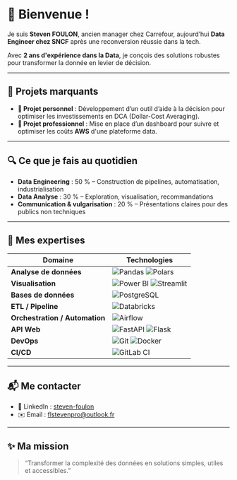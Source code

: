 # 👋 Bienvenue !

Je suis **Steven FOULON**, ancien manager chez Carrefour, aujourd’hui **Data Engineer chez SNCF** après une reconversion réussie dans la tech.

Avec **2 ans d'expérience dans la Data**, je conçois des solutions robustes pour transformer la donnée en levier de décision.

---

## 🚀 Projets marquants

* **🧠 Projet personnel** : Développement d’un outil d’aide à la décision pour optimiser les investissements en DCA (Dollar-Cost Averaging).
* **💼 Projet professionnel** : Mise en place d’un dashboard pour suivre et optimiser les coûts **AWS** d'une plateforme data.

---

## 🔍 Ce que je fais au quotidien

* **Data Engineering** : 50 % – Construction de pipelines, automatisation, industrialisation  
* **Data Analyse** : 30 % – Exploration, visualisation, recommandations  
* **Communication & vulgarisation** : 20 % – Présentations claires pour des publics non techniques  

---

## 🧰 Mes expertises

| Domaine                        | Technologies                                                                                                                                                                                                                   |
| ----------------------------- | ------------------------------------------------------------------------------------------------------------------------------------------------------------------------------------------------------------------------------ |
| **Analyse de données**         | ![Pandas](https://img.shields.io/badge/Pandas-150458.svg?style=for-the-badge&logo=pandas&logoColor=white) ![Polars](https://img.shields.io/badge/Polars-Dataframe_Engine-2C2C2C?style=for-the-badge)                      |
| **Visualisation**              | ![Power BI](https://img.shields.io/badge/Power%20BI-Business_Intelligence-F2C811?style=for-the-badge&logo=powerbi&logoColor=black) ![Streamlit](https://img.shields.io/badge/Streamlit-FF4B4B.svg?style=for-the-badge&logo=streamlit&logoColor=white) |
| **Bases de données**           | ![PostgreSQL](https://img.shields.io/badge/PostgreSQL-336791.svg?style=for-the-badge&logo=postgresql&logoColor=white)                                                                                                         |
| **ETL / Pipeline**             | ![Databricks](https://img.shields.io/badge/Databricks-EF3E42.svg?style=for-the-badge&logo=databricks&logoColor=white)                                                                                                         |
| **Orchestration / Automation** | ![Airflow](https://img.shields.io/badge/Airflow-Orchestration-6A0DAD?style=for-the-badge&logo=apache-airflow&logoColor=white)                                                                                               |
| **API Web**                    | ![FastAPI](https://img.shields.io/badge/FastAPI-05998B.svg?style=for-the-badge&logo=fastapi&logoColor=white) ![Flask](https://img.shields.io/badge/Flask_API-000000.svg?style=for-the-badge&logo=flask&logoColor=white)       |
| **DevOps**                     | ![Git](https://img.shields.io/badge/Git-F05032.svg?style=for-the-badge&logo=git&logoColor=white) ![Docker](https://img.shields.io/badge/Docker-2496ED.svg?style=for-the-badge&logo=docker&logoColor=white)                    |
| **CI/CD**                      | ![GitLab CI](https://img.shields.io/badge/GitLab_CI-FC6D26.svg?style=for-the-badge&logo=gitlab&logoColor=white)                                                                                                                |

---

## 📬 Me contacter

* 💼 LinkedIn : [steven-foulon](https://www.linkedin.com/in/steven-foulon-69332514378921788486211/)
* ✉️ Email : [flstevenpro@outlook.fr](mailto:flstevenpro@outlook.fr)

---

## ✨ Ma mission

> “Transformer la complexité des données en solutions simples, utiles et accessibles.”
